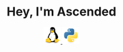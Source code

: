 <h1 align="center">Hey, I'm Ascended</h1>

<p align="center">
<a href="[https://www.arduino.cc/](https://www.python.org/)" target="_blank" rel="noreferrer"> <img src="https://raw.githubusercontent.com/devicons/devicon/master/icons/linux/linux-original.svg" alt="linux" width="40" height="40"/>
<a href="[https://www.arduino.cc/](https://linuxmint.com/)" target="_blank" rel="noreferrer"> <img src="https://raw.githubusercontent.com/devicons/devicon/master/icons/python/python-original.svg" alt="python" width="40" height="40"/>
</p>
